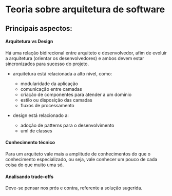 # Teoria sobre arquitetura de software

## Principais aspectos:

#### Arquitetura vs Design
Há uma relação bidirecional entre arquiteto e desenvolvedor, afim de evoluir a arquitetura (orientar os desenvolvedores) e ambos devem estar sincronizados para sucesso do projeto.
- arquitetura está relacionada a alto nível, como:
  -  modularidade da aplicação
  -  comunicação entre camadas
  -  criação de componentes para atender a um dominio
  -  estilo ou disposição das camadas
  -  fluxos de processamento

- design está relacionado a:
  - adoção de patterns para o desenvolvimento
  - uml de classes 

#### Conhecimento técnico
Para um arquiteto vale mais a amplitude de conhecimentos do que o conhecimento especializado, ou seja, vale conhecer um pouco de cada coisa do que muito uma só.

#### Analisando trade-offs
Deve-se pensar nos prós e contra, referente a solução sugerida.
